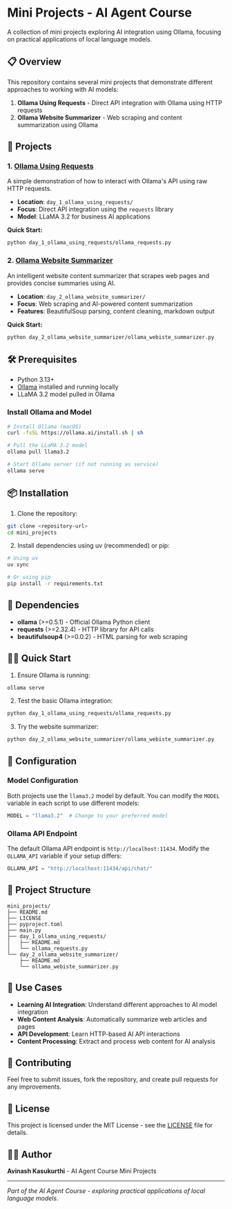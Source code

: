 # Mini Projects - AI Agent Course

A collection of mini projects exploring AI integration using Ollama, focusing on practical applications of local language models.

## 📋 Overview

This repository contains several mini projects that demonstrate different approaches to working with AI models:

1. **Ollama Using Requests** - Direct API integration with Ollama using HTTP requests
2. **Ollama Website Summarizer** - Web scraping and content summarization using Ollama

## 🚀 Projects

### 1. [Ollama Using Requests](./day_1_ollama_using_requests/README.md)

A simple demonstration of how to interact with Ollama's API using raw HTTP requests.

- **Location**: `day_1_ollama_using_requests/`
- **Focus**: Direct API integration using the `requests` library
- **Model**: LLaMA 3.2 for business AI applications

**Quick Start:**
```bash
python day_1_ollama_using_requests/ollama_requests.py
```

### 2. [Ollama Website Summarizer](./day_2_ollama_website_summarizer/README.md)

An intelligent website content summarizer that scrapes web pages and provides concise summaries using AI.

- **Location**: `day_2_ollama_website_summarizer/`
- **Focus**: Web scraping and AI-powered content summarization
- **Features**: BeautifulSoup parsing, content cleaning, markdown output

**Quick Start:**
```bash
python day_2_ollama_website_summarizer/ollama_webiste_summarizer.py
```

## 🛠️ Prerequisites

- Python 3.13+
- [Ollama](https://ollama.ai/) installed and running locally
- LLaMA 3.2 model pulled in Ollama

### Install Ollama and Model

```bash
# Install Ollama (macOS)
curl -fsSL https://ollama.ai/install.sh | sh

# Pull the LLaMA 3.2 model
ollama pull llama3.2

# Start Ollama server (if not running as service)
ollama serve
```

## 📦 Installation

1. Clone the repository:
```bash
git clone <repository-url>
cd mini_projects
```

2. Install dependencies using uv (recommended) or pip:
```bash
# Using uv
uv sync

# Or using pip
pip install -r requirements.txt
```

## 🔧 Dependencies

- **ollama** (>=0.5.1) - Official Ollama Python client
- **requests** (>=2.32.4) - HTTP library for API calls
- **beautifulsoup4** (>=0.0.2) - HTML parsing for web scraping

## 🏃‍♂️ Quick Start

1. Ensure Ollama is running:
```bash
ollama serve
```

2. Test the basic Ollama integration:
```bash
python day_1_ollama_using_requests/ollama_requests.py
```

3. Try the website summarizer:
```bash
python day_2_ollama_website_summarizer/ollama_webiste_summarizer.py
```

## 🔧 Configuration

### Model Configuration
Both projects use the `llama3.2` model by default. You can modify the `MODEL` variable in each script to use different models:

```python
MODEL = "llama3.2"  # Change to your preferred model
```

### Ollama API Endpoint
The default Ollama API endpoint is `http://localhost:11434`. Modify the `OLLAMA_API` variable if your setup differs:

```python
OLLAMA_API = "http://localhost:11434/api/chat/"
```

## 📁 Project Structure

```
mini_projects/
├── README.md
├── LICENSE
├── pyproject.toml
├── main.py
├── day_1_ollama_using_requests/
│   ├── README.md
│   └── ollama_requests.py
└── day_2_ollama_website_summarizer/
    ├── README.md
    └── ollama_webiste_summarizer.py
```

## 🎯 Use Cases

- **Learning AI Integration**: Understand different approaches to AI model integration
- **Web Content Analysis**: Automatically summarize web articles and pages
- **API Development**: Learn HTTP-based AI API interactions
- **Content Processing**: Extract and process web content for AI analysis

## 🤝 Contributing

Feel free to submit issues, fork the repository, and create pull requests for any improvements.

## 📄 License

This project is licensed under the MIT License - see the [LICENSE](LICENSE) file for details.

## 👨‍💻 Author

**Avinash Kasukurthi** - AI Agent Course Mini Projects

---

*Part of the AI Agent Course - exploring practical applications of local language models.*